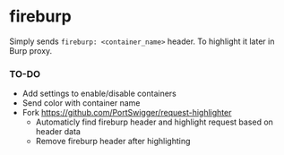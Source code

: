 # fireburp

Simply sends `fireburp: <container_name>` header. To highlight it later in Burp proxy.

### TO-DO
- Add settings to enable/disable containers
- Send color with container name
- Fork https://github.com/PortSwigger/request-highlighter 
    - Automaticly find fireburp header and highlight request based on header data
    - Remove fireburp header after highlighting